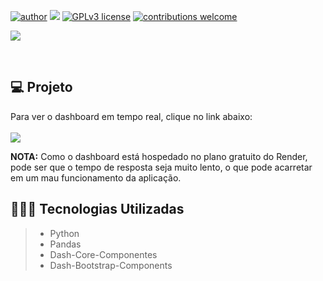 [![author](https://img.shields.io/badge/author-andregustavo-red.svg)](https://www.linkedin.com/in/andr%C3%A9-gustavo-lopes-984bb119a/) [![](https://img.shields.io/badge/python-3.7+-blue.svg)](https://www.python.org/downloads/release/python-365/) [![GPLv3 license](https://img.shields.io/badge/License-GPLv3-blue.svg)](http://perso.crans.org/besson/LICENSE.html) [![contributions welcome](https://img.shields.io/badge/contributions-welcome-brightgreen.svg?style=flat)](https://github.com/andregustavo04)
<p>
  <img src="demo/gas_prices_dashboard_demo.gif">
</p
  <br><br>
  
  ## 💻 Projeto
  Para ver o dashboard em tempo real, clique no link abaixo: <br><br>
  <a href = "https://gas-prices-dashboard.onrender.com/"><img src="https://img.shields.io/badge/DASHBOARD-Preços da Gasolina no Brasil-darkblue" target="_blank"></a>

  
  **NOTA:** Como o dashboard está hospedado no plano gratuito do Render, pode ser que o tempo de resposta seja muito lento, o que pode acarretar em um mau funcionamento da aplicação.
  
  ## 👨🏼‍💻 Tecnologias Utilizadas
  > - Python
  > - Pandas
  > - Dash-Core-Componentes
  > - Dash-Bootstrap-Components
